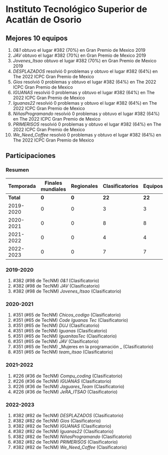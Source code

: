 ---
---

# Instituto Tecnológico Superior de Acatlán de Osorio

## Mejores 10 equipos

1. _0&1_ obtuvo el lugar #382 (70%) en Gran Premio de Mexico 2019
1. _JAV_ obtuvo el lugar #382 (70%) en Gran Premio de Mexico 2019
1. _Jovenes_Itsao_ obtuvo el lugar #382 (70%) en Gran Premio de Mexico 2019
1. _DESPLAZADOS_ resolvió 0 problemas y obtuvo el lugar #382 (64%) en The 2022 ICPC Gran Premio de Mexico
1. _Gios_ resolvió 0 problemas y obtuvo el lugar #382 (64%) en The 2022 ICPC Gran Premio de Mexico
1. _IGUANAS_ resolvió 0 problemas y obtuvo el lugar #382 (64%) en The 2022 ICPC Gran Premio de Mexico
1. _Iguanas22_ resolvió 0 problemas y obtuvo el lugar #382 (64%) en The 2022 ICPC Gran Premio de Mexico
1. _NiñasProgramando_ resolvió 0 problemas y obtuvo el lugar #382 (64%) en The 2022 ICPC Gran Premio de Mexico
1. _PRIMERISOS_ resolvió 0 problemas y obtuvo el lugar #382 (64%) en The 2022 ICPC Gran Premio de Mexico
1. _We_Need_Coffee_ resolvió 0 problemas y obtuvo el lugar #382 (64%) en The 2022 ICPC Gran Premio de Mexico

## Participaciones

### Resumen

| Temporada | Finales mundiales | Regionales | Clasificatorios | Equipos |
| --- | --- | --- | --- | --- |
| **Total** | **0** | **0** | **22** | **22** |
| 2019-2020 | 0 | 0 | 3 | 3 |
| 2020-2021 | 0 | 0 | 8 | 8 |
| 2021-2022 | 0 | 0 | 4 | 4 |
| 2022-2023 | 0 | 0 | 7 | 7 |

### 2019-2020

1. #382 (#98 de TecNM) _0&1_ (Clasificatorio)
1. #382 (#98 de TecNM) _JAV_ (Clasificatorio)
1. #382 (#98 de TecNM) _Jovenes_Itsao_ (Clasificatorio)

### 2020-2021

1. #351 (#65 de TecNM) _Chicos_codigo_ (Clasificatorio)
1. #351 (#65 de TecNM) _Code Iguanas Tec_ (Clasificatorio)
1. #351 (#65 de TecNM) _DUJ_ (Clasificatorio)
1. #351 (#65 de TecNM) _Iguanas_ (Clasificatorio)
1. #351 (#65 de TecNM) _IguanitasTec_ (Clasificatorio)
1. #351 (#65 de TecNM) _JAV_ (Clasificatorio)
1. #351 (#65 de TecNM) _Mujeres en la programación _ (Clasificatorio)
1. #351 (#65 de TecNM) _team_itsao_ (Clasificatorio)

### 2021-2022

1. #226 (#36 de TecNM) _Compu_coding_ (Clasificatorio)
1. #226 (#36 de TecNM) _IGUANAS_ (Clasificatorio)
1. #226 (#36 de TecNM) _Jaguares_Team_ (Clasificatorio)
1. #226 (#36 de TecNM) _JeRA_ITSAO_ (Clasificatorio)

### 2022-2023

1. #382 (#82 de TecNM) _DESPLAZADOS_ (Clasificatorio)
1. #382 (#82 de TecNM) _Gios_ (Clasificatorio)
1. #382 (#82 de TecNM) _IGUANAS_ (Clasificatorio)
1. #382 (#82 de TecNM) _Iguanas22_ (Clasificatorio)
1. #382 (#82 de TecNM) _NiñasProgramando_ (Clasificatorio)
1. #382 (#82 de TecNM) _PRIMERISOS_ (Clasificatorio)
1. #382 (#82 de TecNM) _We_Need_Coffee_ (Clasificatorio)



